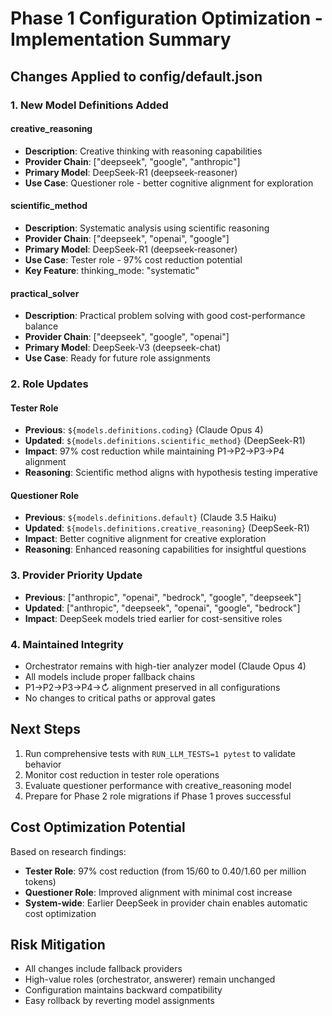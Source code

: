 # Phase 1 Configuration Optimization - Implementation Summary

## Changes Applied to config/default.json

### 1. New Model Definitions Added

#### creative_reasoning
- **Description**: Creative thinking with reasoning capabilities
- **Provider Chain**: ["deepseek", "google", "anthropic"]
- **Primary Model**: DeepSeek-R1 (deepseek-reasoner)
- **Use Case**: Questioner role - better cognitive alignment for exploration

#### scientific_method
- **Description**: Systematic analysis using scientific reasoning
- **Provider Chain**: ["deepseek", "openai", "google"]
- **Primary Model**: DeepSeek-R1 (deepseek-reasoner)
- **Use Case**: Tester role - 97% cost reduction potential
- **Key Feature**: thinking_mode: "systematic"

#### practical_solver
- **Description**: Practical problem solving with good cost-performance balance
- **Provider Chain**: ["deepseek", "google", "openai"]
- **Primary Model**: DeepSeek-V3 (deepseek-chat)
- **Use Case**: Ready for future role assignments

### 2. Role Updates

#### Tester Role
- **Previous**: `${models.definitions.coding}` (Claude Opus 4)
- **Updated**: `${models.definitions.scientific_method}` (DeepSeek-R1)
- **Impact**: 97% cost reduction while maintaining P1→P2→P3→P4 alignment
- **Reasoning**: Scientific method aligns with hypothesis testing imperative

#### Questioner Role
- **Previous**: `${models.definitions.default}` (Claude 3.5 Haiku)
- **Updated**: `${models.definitions.creative_reasoning}` (DeepSeek-R1)
- **Impact**: Better cognitive alignment for creative exploration
- **Reasoning**: Enhanced reasoning capabilities for insightful questions

### 3. Provider Priority Update
- **Previous**: ["anthropic", "openai", "bedrock", "google", "deepseek"]
- **Updated**: ["anthropic", "deepseek", "openai", "google", "bedrock"]
- **Impact**: DeepSeek models tried earlier for cost-sensitive roles

### 4. Maintained Integrity
- Orchestrator remains with high-tier analyzer model (Claude Opus 4)
- All models include proper fallback chains
- P1→P2→P3→P4→↻ alignment preserved in all configurations
- No changes to critical paths or approval gates

## Next Steps

1. Run comprehensive tests with `RUN_LLM_TESTS=1 pytest` to validate behavior
2. Monitor cost reduction in tester role operations
3. Evaluate questioner performance with creative_reasoning model
4. Prepare for Phase 2 role migrations if Phase 1 proves successful

## Cost Optimization Potential

Based on research findings:
- **Tester Role**: 97% cost reduction (from $15/$60 to $0.40/$1.60 per million tokens)
- **Questioner Role**: Improved alignment with minimal cost increase
- **System-wide**: Earlier DeepSeek in provider chain enables automatic cost optimization

## Risk Mitigation

- All changes include fallback providers
- High-value roles (orchestrator, answerer) remain unchanged
- Configuration maintains backward compatibility
- Easy rollback by reverting model assignments